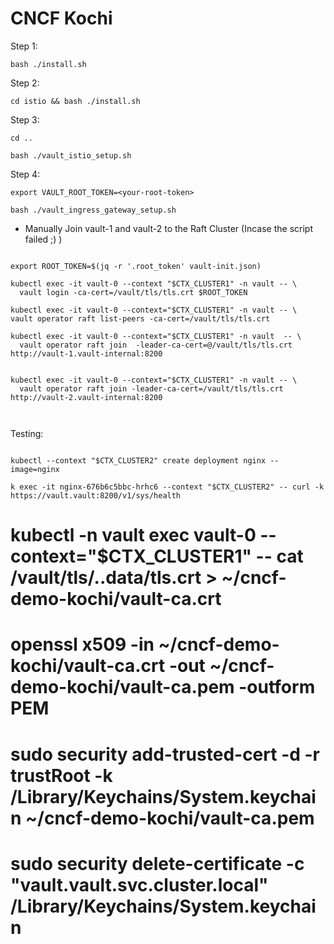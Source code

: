 # CNCF Kochi

Step 1:

`bash ./install.sh`

Step 2: 


`cd istio && bash ./install.sh`

Step 3: 

```
cd ..

bash ./vault_istio_setup.sh

```

Step 4: 

``` 
export VAULT_ROOT_TOKEN=<your-root-token>

bash ./vault_ingress_gateway_setup.sh

```

- Manually Join vault-1 and vault-2 to the Raft Cluster (Incase the script failed ;) )

```

export ROOT_TOKEN=$(jq -r '.root_token' vault-init.json)

kubectl exec -it vault-0 --context "$CTX_CLUSTER1" -n vault -- \
  vault login -ca-cert=/vault/tls/tls.crt $ROOT_TOKEN

kubectl exec -it vault-0 --context="$CTX_CLUSTER1" -n vault -- \
vault operator raft list-peers -ca-cert=/vault/tls/tls.crt

kubectl exec -it vault-0 --context="$CTX_CLUSTER1" -n vault  -- \
  vault operator raft join  -leader-ca-cert=@/vault/tls/tls.crt http://vault-1.vault-internal:8200


kubectl exec -it vault-0 --context="$CTX_CLUSTER1" -n vault -- \
  vault operator raft join -leader-ca-cert=/vault/tls/tls.crt http://vault-2.vault-internal:8200 



```

Testing:

```

kubectl --context "$CTX_CLUSTER2" create deployment nginx --image=nginx

k exec -it nginx-676b6c5bbc-hrhc6 --context "$CTX_CLUSTER2" -- curl -k https://vault.vault:8200/v1/sys/health

```

# kubectl -n vault exec vault-0 --context="$CTX_CLUSTER1" -- cat /vault/tls/..data/tls.crt > ~/cncf-demo-kochi/vault-ca.crt

# openssl x509 -in ~/cncf-demo-kochi/vault-ca.crt -out ~/cncf-demo-kochi/vault-ca.pem -outform PEM

# sudo security add-trusted-cert -d -r trustRoot -k /Library/Keychains/System.keychain ~/cncf-demo-kochi/vault-ca.pem

# sudo security delete-certificate -c "vault.vault.svc.cluster.local" /Library/Keychains/System.keychain
